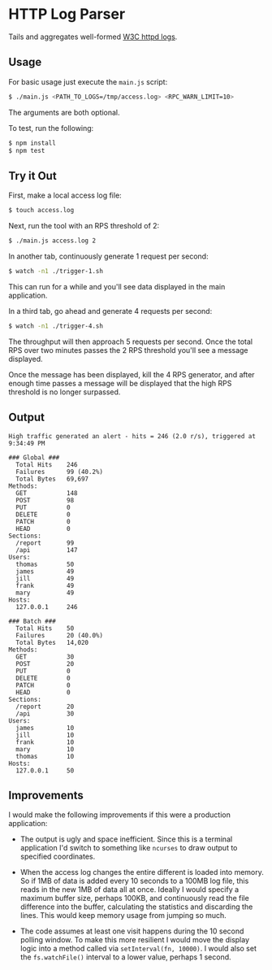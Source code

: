 # HTTP Log Parser

Tails and aggregates well-formed [W3C httpd logs](https://www.w3.org/Daemon/User/Config/Logging.html).


## Usage

For basic usage just execute the `main.js` script:

```sh
$ ./main.js <PATH_TO_LOGS=/tmp/access.log> <RPC_WARN_LIMIT=10>
```

The arguments are both optional.

To test, run the following:

```sh
$ npm install
$ npm test
```


## Try it Out

First, make a local access log file:

```sh
$ touch access.log
```

Next, run the tool with an RPS threshold of 2:

```sh
$ ./main.js access.log 2
```

In another tab, continuously generate 1 request per second:

```sh
$ watch -n1 ./trigger-1.sh
```

This can run for a while and you'll see data displayed in the main application.

In a third tab, go ahead and generate 4 requests per second:

```sh
$ watch -n1 ./trigger-4.sh
```

The throughput will then approach 5 requests per second. Once the total RPS over two minutes passes the 2 RPS threshold you'll see a message displayed.

Once the message has been displayed, kill the 4 RPS generator, and after enough time passes a message will be displayed that the high RPS threshold is no longer surpassed.


## Output

```
High traffic generated an alert - hits = 246 (2.0 r/s), triggered at 9:34:49 PM

### Global ###
  Total Hits    246
  Failures      99 (40.2%)
  Total Bytes   69,697
Methods:
  GET           148
  POST          98
  PUT           0
  DELETE        0
  PATCH         0
  HEAD          0
Sections:
  /report       99
  /api          147
Users:
  thomas        50
  james         49
  jill          49
  frank         49
  mary          49
Hosts:
  127.0.0.1     246

### Batch ###
  Total Hits    50
  Failures      20 (40.0%)
  Total Bytes   14,020
Methods:
  GET           30
  POST          20
  PUT           0
  DELETE        0
  PATCH         0
  HEAD          0
Sections:
  /report       20
  /api          30
Users:
  james         10
  jill          10
  frank         10
  mary          10
  thomas        10
Hosts:
  127.0.0.1     50
```


## Improvements

I would make the following improvements if this were a production application:

- The output is ugly and space inefficient. Since this is a terminal application I'd switch to something like `ncurses` to draw output to specified coordinates.

- When the access log changes the entire different is loaded into memory. So if 1MB of data is added every 10 seconds to a 100MB log file, this reads in the new 1MB of data all at once. Ideally I would specify a maximum buffer size, perhaps 100KB, and continuously read the file difference into the buffer, calculating the statistics and discarding the lines. This would keep memory usage from jumping so much.

- The code assumes at least one visit happens during the 10 second polling window. To make this more resilient I would move the display logic into a method called via `setInterval(fn, 10000)`. I would also set the `fs.watchFile()` interval to a lower value, perhaps 1 second.

